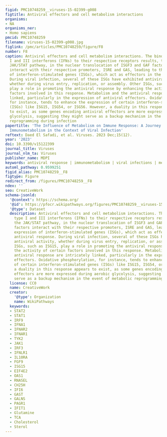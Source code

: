```yaml
---
figid: PMC10748259__viruses-15-02399-g008
figtitle: Antiviral effectors and cell metabolism interactions
organisms:
- NA
organisms_ner:
- Homo sapiens
pmcid: PMC10748259
filename: viruses-15-02399-g008.jpg
figlink: /pmc/articles/PMC10748259/figure/F8
number: F8
caption: Antiviral effectors and cell metabolism interactions. The binding of type
  I and III interferons (IFNs) to their respective receptors results, through the
  JAK/STAT pathway, in the nuclear translocation of ISGF3 and GAF factors. These factors
  interact with their respective promoters, ISRE and GAS, leading to the expression
  of interferon-stimulated genes (ISGs), which act as effectors in the antiviral response.
  During viral infection, several of these ISGs have exhibited antiviral activity,
  whether during virus entry, replication, or assembly. Other ISGs, such as ISG15,
  play a role in promoting the antiviral response by enhancing the activity of certain
  factors involved in this response. Metabolism and the antiviral response are intricately
  linked, particularly in the expression of antiviral effectors. Oxidative phosphorylation,
  for instance, tends to enhance the expression of certain interferon-stimulated genes
  (ISGs) like ISG15, ISG54, or ISG56. However, a duality in this response appears
  to exist, as some genes encoding antiviral effectors are more expressed during aerobic
  glycolysis, suggesting they might serve as a backup mechanism in the event of metabolic
  reprogramming during infection
papertitle: 'The Influence of Metabolism on Immune Response: A Journey to Understand
  Immunometabolism in the Context of Viral Infection'
reftext: Daed El Safadi, et al. Viruses. 2023 Dec;15(12).
year: '2023'
doi: 10.3390/v15122399
journal_title: Viruses
journal_nlm_ta: Viruses
publisher_name: MDPI
keywords: antiviral response | immunometabolism | viral infections | metabolic diseases
automl_pathway: 0.9599251
figid_alias: PMC10748259__F8
figtype: Figure
redirect_from: /figures/PMC10748259__F8
ndex: ''
seo: CreativeWork
schema-jsonld:
  '@context': https://schema.org/
  '@id': https://pfocr.wikipathways.org/figures/PMC10748259__viruses-15-02399-g008.html
  '@type': Dataset
  description: Antiviral effectors and cell metabolism interactions. The binding of
    type I and III interferons (IFNs) to their respective receptors results, through
    the JAK/STAT pathway, in the nuclear translocation of ISGF3 and GAF factors. These
    factors interact with their respective promoters, ISRE and GAS, leading to the
    expression of interferon-stimulated genes (ISGs), which act as effectors in the
    antiviral response. During viral infection, several of these ISGs have exhibited
    antiviral activity, whether during virus entry, replication, or assembly. Other
    ISGs, such as ISG15, play a role in promoting the antiviral response by enhancing
    the activity of certain factors involved in this response. Metabolism and the
    antiviral response are intricately linked, particularly in the expression of antiviral
    effectors. Oxidative phosphorylation, for instance, tends to enhance the expression
    of certain interferon-stimulated genes (ISGs) like ISG15, ISG54, or ISG56. However,
    a duality in this response appears to exist, as some genes encoding antiviral
    effectors are more expressed during aerobic glycolysis, suggesting they might
    serve as a backup mechanism in the event of metabolic reprogramming during infection
  license: CC0
  name: CreativeWork
  creator:
    '@type': Organization
    name: WikiPathways
  keywords:
  - STAT2
  - STAT1
  - IRF9
  - IFNA1
  - IFNAR2
  - IFNAR1
  - TYK2
  - JAK1
  - IRF3
  - IFNLR1
  - IL10RA
  - FGF9
  - ISG15
  - EIF4E2
  - OAS1
  - RNASEL
  - CH25H
  - IFI6
  - GAST
  - GALNS
  - PAGR1
  - IFIT1
  - Glutamine
  - TCA
  - Cholesterol
  - Sterol
---
```

